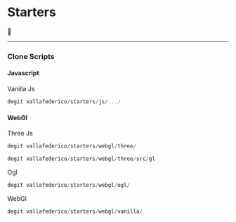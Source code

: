 # Starters

👀

---

### Clone Scripts

#### Javascript

Vanilla Js

```JavaScript
degit vallafederico/starters/js/.../
```

#### WebGl

Three Js

```JavaScript
degit vallafederico/starters/webgl/three/
```

```JavaScript
degit vallafederico/starters/webgl/three/src/gl
```

Ogl

```JavaScript
degit vallafederico/starters/webgl/ogl/

```

WebGl

```JavaScript
degit vallafederico/starters/webgl/vanilla/

```
